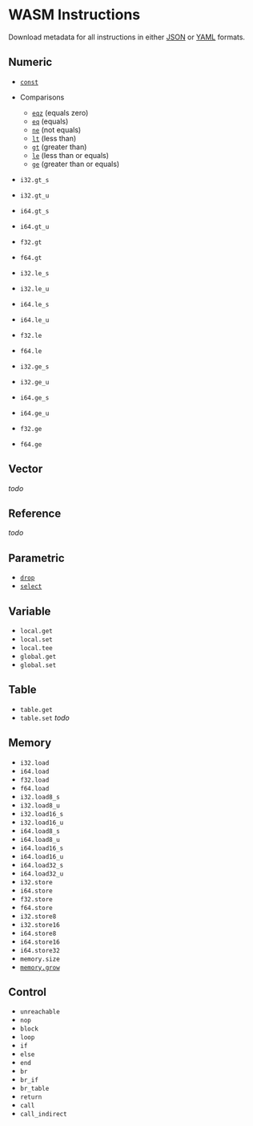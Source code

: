 
# WASM Instructions

Download metadata for all instructions in either [JSON](./instructions?format=json) or [YAML](./instructions?format=yaml) formats.

## Numeric

- [`const`](./numeric/const)
- Comparisons
  - [`eqz`](./numeric/eqz) (equals zero)
  - [`eq`](./numeric/eq) (equals)
  - [`ne`](./numeric/ne) (not equals)
  - [`lt`](./numeric/lt) (less than)
  - [`gt`](./numeric/gt) (greater than)
  - [`le`](./numeric/le) (less than or equals)
  - [`ge`](./numeric/ge) (greater than or equals)

- `i32.gt_s`
- `i32.gt_u`
- `i64.gt_s`
- `i64.gt_u`
- `f32.gt`
- `f64.gt`
- `i32.le_s`
- `i32.le_u`
- `i64.le_s`
- `i64.le_u`
- `f32.le`
- `f64.le`
- `i32.ge_s`
- `i32.ge_u`
- `i64.ge_s`
- `i64.ge_u`
- `f32.ge`
- `f64.ge`

## Vector

_todo_

## Reference

_todo_

## Parametric

- [`drop`](./parametric/drop)
- [`select`](./parametric/select)

## Variable

- `local.get`
- `local.set`
- `local.tee`
- `global.get`
- `global.set`

## Table

- `table.get`
- `table.set`
_todo_

## Memory

- `i32.load`
- `i64.load`
- `f32.load`
- `f64.load`
- `i32.load8_s`
- `i32.load8_u`
- `i32.load16_s`
- `i32.load16_u`
- `i64.load8_s`
- `i64.load8_u`
- `i64.load16_s`
- `i64.load16_u`
- `i64.load32_s`
- `i64.load32_u`
- `i32.store`
- `i64.store`
- `f32.store`
- `f64.store`
- `i32.store8`
- `i32.store16`
- `i64.store8`
- `i64.store16`
- `i64.store32`
- `memory.size`
- [`memory.grow`](./memory/memory.grow)

## Control

- `unreachable`
- `nop`
- `block`
- `loop`
- `if`
- `else`
- `end`
- `br`
- `br_if`
- `br_table`
- `return`
- `call`
- `call_indirect`

